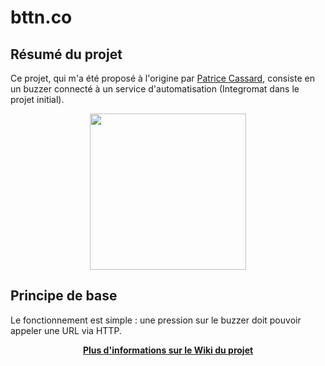 # bttn.co

## Résumé du projet

Ce projet, qui m'a été proposé à l'origine par [Patrice Cassard](https://twitter.com/patricecassard), consiste en un buzzer connecté à un service d'automatisation (Integromat dans le projet initial).

<p align="center">
  <img width="250" src="https://user-images.githubusercontent.com/1282106/150687162-1c86d744-36c9-4954-873b-d6a903c10d4a.png">
</p>

## Principe de base
Le fonctionnement est simple : une pression sur le buzzer doit pouvoir appeler une URL via HTTP.

<p align="center">
  <a href="https://github.com/samy/bttn.co/wiki"><strong>Plus d'informations sur le Wiki du projet</strong></a>
</p>
